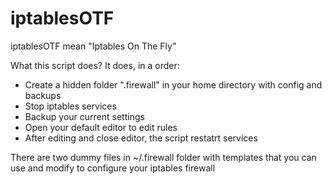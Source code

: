 # iptablesOTF
iptablesOTF mean "Iptables On The Fly"


What this script does?
It does, in a order:
 * Create a hidden folder ".firewall" in your home directory with config and backups
 * Stop iptables services
 * Backup your current settings
 * Open your default editor to edit rules
 * After editing and close editor, the script restatrt services 

There are two dummy files in ~/.firewall folder with templates that you can use and modify  to configure your iptables firewall
